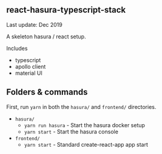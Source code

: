 react-hasura-typescript-stack
---

Last update: Dec 2019

A skeleton hasura / react setup.

Includes
* typescript
* apollo client
* material UI

## Folders & commands

First, run `yarn` in both the `hasura/` and `frontend/` directories.

* `hasura/`
  - `yarn run hasura` - Start the hasura docker setup
  - `yarn start` - Start the hasura console
* `frontend/`
  - `yarn start` - Standard create-react-app app start
